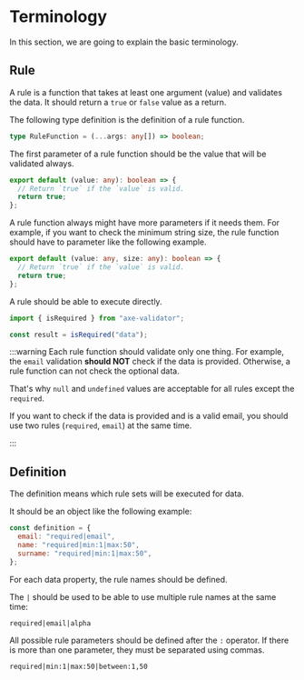 # Terminology

In this section, we are going to explain the basic terminology.

## Rule

A rule is a function that takes at least one argument (value) and validates the data. It should return a `true` or `false` value as a return.

The following type definition is the definition of a rule function.

```ts
type RuleFunction = (...args: any[]) => boolean;
```

The first parameter of a rule function should be the value that will be validated always.

```ts
export default (value: any): boolean => {
  // Return `true` if the `value` is valid.
  return true;
};
```

A rule function always might have more parameters if it needs them. For example, if you want to check the minimum string size, the rule function should have to parameter like the following example.

```ts
export default (value: any, size: any): boolean => {
  // Return `true` if the `value` is valid.
  return true;
};
```

A rule should be able to execute directly.

```ts
import { isRequired } from "axe-validator";

const result = isRequired("data");
```

:::warning
Each rule function should validate only one thing. For example, the `email` validation **should NOT** check if the data is provided. Otherwise, a rule function can not check the optional data.

That's why `null` and `undefined` values are acceptable for all rules except the `required`.

If you want to check if the data is provided and is a valid email, you should use two rules (`required`, `email`) at the same time.

:::

## Definition

The definition means which rule sets will be executed for data.

It should be an object like the following example:

```js
const definition = {
  email: "required|email",
  name: "required|min:1|max:50",
  surname: "required|min:1|max:50",
};
```

For each data property, the rule names should be defined.

The `|` should be used to be able to use multiple rule names at the same time:

`required|email|alpha`

All possible rule parameters should be defined after the `:` operator. If there is more than one parameter, they must be separated using commas.

`required|min:1|max:50|between:1,50`
